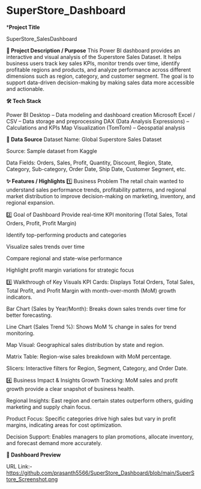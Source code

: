 # SuperStore_Dashboard

***Project Title**

SuperStore_SalesDashboard

**📌 Project Description / Purpose**
This Power BI dashboard provides an interactive and visual analysis of the Superstore Sales Dataset. It helps business users track key sales KPIs, monitor trends over time, identify profitable regions and products, and analyze performance across different dimensions such as region, category, and customer segment.
The goal is to support data-driven decision-making by making sales data more accessible and actionable.

**🛠 Tech Stack**

Power BI Desktop – Data modeling and dashboard creation
Microsoft Excel / CSV – Data storage and preprocessing
DAX (Data Analysis Expressions) – Calculations and KPIs
Map Visualization (TomTom) – Geospatial analysis

**📂 Data Source**
Dataset Name: Global Superstore Sales Dataset

Source: Sample dataset from  Kaggle

Data Fields: Orders, Sales, Profit, Quantity, Discount, Region, State, Category, Sub-category, Order Date, Ship Date, Customer Segment, etc.

**✨ Features / Highlights**
1️⃣ Business Problem
The retail chain wanted to understand sales performance trends, profitability patterns, and regional market distribution to improve decision-making on marketing, inventory, and regional expansion.

2️⃣ Goal of Dashboard
Provide real-time KPI monitoring (Total Sales, Total Orders, Profit, Profit Margin)

Identify top-performing products and categories

Visualize sales trends over time

Compare regional and state-wise performance

Highlight profit margin variations for strategic focus

3️⃣ Walkthrough of Key Visuals
KPI Cards: Displays Total Orders, Total Sales, Total Profit, and Profit Margin with month-over-month (MoM) growth indicators.

Bar Chart (Sales by Year/Month): Breaks down sales trends over time for better forecasting.

Line Chart (Sales Trend %): Shows MoM % change in sales for trend monitoring.

Map Visual: Geographical sales distribution by state and region.

Matrix Table: Region-wise sales breakdown with MoM percentage.

Slicers: Interactive filters for Region, Segment, Category, and Order Date.

4️⃣ Business Impact & Insights
Growth Tracking: MoM sales and profit growth provide a clear snapshot of business health.

Regional Insights: East region and certain states outperform others, guiding marketing and supply chain focus.

Product Focus: Specific categories drive high sales but vary in profit margins, indicating areas for cost optimization.

Decision Support: Enables managers to plan promotions, allocate inventory, and forecast demand more accurately.

**📸 Dashboard Preview**

URL Link:- https://github.com/prasanth5566/SuperStore_Dashboard/blob/main/SuperStore_Screenshot.png

